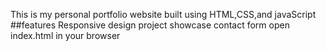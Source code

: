 This is my personal portfolio website built using HTML,CSS,and javaScript
##features
Responsive design
project showcase
contact form
open index.html in your browser
